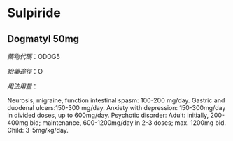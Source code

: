 # Sulpiride

## Dogmatyl 50mg

*藥物代碼*：ODOG5

*給藥途徑*：O

*用法用量*：

Neurosis, migraine, function intestinal spasm: 100-200 mg/day.
Gastric and duodenal ulcers:150-300 mg/day.
Anxiety with depression: 150-300mg/day in divided doses, up to                                      600mg/day.
Psychotic disorder:
       Adult: initially, 200-400mg bid; maintenance, 600-1200mg/day in 2-3                 doses; max. 1200mg bid.
       Child: 3-5mg/kg/day.

